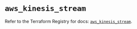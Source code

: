 # `aws_kinesis_stream`

Refer to the Terraform Registry for docs: [`aws_kinesis_stream`](https://registry.terraform.io/providers/hashicorp/aws/4.67.0/docs/resources/kinesis_stream).
